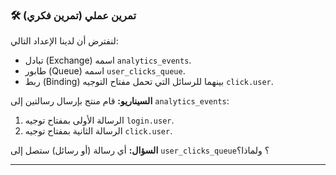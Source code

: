 ### 🛠️ تمرين عملي (تمرين فكري)

لنفترض أن لدينا الإعداد التالي:

  * تبادل (Exchange) اسمه `analytics_events`.
  * طابور (Queue) اسمه `user_clicks_queue`.
  * ربط (Binding) بينهما للرسائل التي تحمل مفتاح التوجيه `click.user`.

**السيناريو:** قام منتج بإرسال رسالتين إلى `analytics_events`:

1.  الرسالة الأولى بمفتاح توجيه `login.user`.
2.  الرسالة الثانية بمفتاح توجيه `click.user`.

**السؤال:** أي رسالة (أو رسائل) ستصل إلى `user_clicks_queue`؟ ولماذا؟

-----


